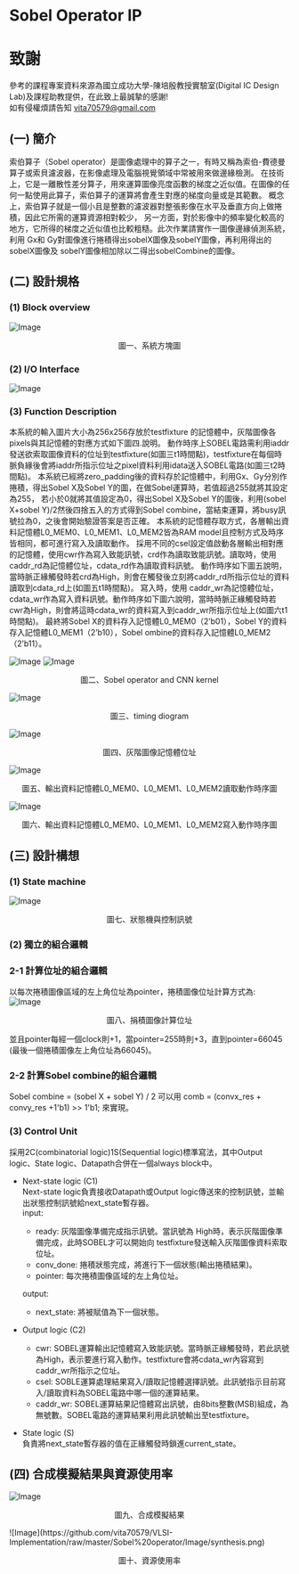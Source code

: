 # Sobel Operator IP
# 致謝
參考的課程專案資料來源為國立成功大學-陳培殷教授實驗室(Digital IC Design Lab)及課程助教提供，在此致上最誠摯的感謝!  
如有侵權煩請告知 vita70579@gmail.com

## (一) 簡介
索伯算子（Sobel operator）是圖像處理中的算子之一，有時又稱為索伯-費德曼算子或索貝濾波器，在影像處理及電腦視覺領域中常被用來做邊緣檢測。
  在技術上，它是一離散性差分算子，用來運算圖像亮度函數的梯度之近似值。在圖像的任何一點使用此算子，索伯算子的運算將會產生對應的梯度向量或是其範數。
  概念上，索伯算子就是一個小且是整數的濾波器對整張影像在水平及垂直方向上做捲積，因此它所需的運算資源相對較少，
  另一方面，對於影像中的頻率變化較高的地方，它所得的梯度之近似值也比較粗糙。此次作業請實作一圖像邊緣偵測系統，
  利用 Gx和 Gy對圖像進行捲積得出sobelX圖像及sobelY圖像，再利用得出的sobelX圖像及 sobelY圖像相加除以二得出sobelCombine的圖像。
  
## (二) 設計規格
### (1) Block overview
![Image](https://github.com/vita70579/VLSI-Implementation/raw/master/Sobel%20operator/Image/block_overview.png)  
<p align="center">圖一、系統方塊圖</p>

### (2) I/O Interface
![Image](https://github.com/vita70579/VLSI-Implementation/raw/master/Sobel%20operator/Image/IO.png)

### (3) Function Description
本系統的輸入圖片大小為256x256存放於testfixture 的記憶體中，灰階圖像各pixels與其記憶體的對應方式如下圖四.說明。
  動作時序上SOBEL電路需利用iaddr發送欲索取圖像資料的位址到testfixture(如圖三t1時間點)，testfixture在每個時脈負緣後會將iaddr所指示位址之pixel資料利用idata送入SOBEL電路(如圖三t2時間點)。
  本系統已經將zero_padding後的資料存於記憶體中，利用Gx、Gy分別作捲積，得出Sobel X及Sobel Y的圖，在做Sobel運算時，若值超過255就將其設定為255，
  若小於0就將其值設定為0，得出Sobel X及Sobel Y的圖後，利用(sobel X+sobel Y)/2然後四捨五入的方式得到Sobel combine，當結束運算，將busy訊號拉為0，之後會開始驗證答案是否正確。
  本系統的記憶體存取方式，各層輸出資料記憶體L0_MEM0、L0_MEM1、L0_MEM2皆為RAM model且控制方式及時序皆相同，都可進行寫入及讀取動作。
  採用不同的csel設定值啟動各層輸出相對應的記憶體，使用cwr作為寫入致能訊號，crd作為讀取致能訊號。讀取時，使用caddr_rd為記憶體位址，cdata_rd作為讀取資料訊號。
  動作時序如下圖五說明，當時脈正緣觸發時若crd為High，則會在觸發後立刻將caddr_rd所指示位址的資料讀取到cdata_rd上(如圖五t1時間點)。
  寫入時，使用 caddr_wr為記憶體位址，cdata_wr作為寫入資料訊號。動作時序如下圖六說明，當時時脈正緣觸發時若cwr為High，則會將這時cdata_wr的資料寫入到caddr_wr所指示位址上(如圖六t1時間點)。
  最終將Sobel X的資料存入記憶體L0_MEM0（2’b01），Sobel Y的資料存入記憶體L0_MEM1（2’b10），Sobel ombine的資料存入記憶體L0_MEM2（2’b11）。

![Image](https://github.com/vita70579/VLSI-Implementation/raw/master/Sobel%20operator/Image/sobel.png)
![Image](https://github.com/vita70579/VLSI-Implementation/raw/master/Sobel%20operator/Image/kernel.png)
<p align="center">圖二、Sobel operator and CNN kernel</p>

![Image](https://github.com/vita70579/VLSI-Implementation/raw/master/Sobel%20operator/Image/timing_diogram.png)
<p align="center">圖三、timing diogram</p>

![Image](https://github.com/vita70579/VLSI-Implementation/raw/master/Sobel%20operator/Image/memory.png)
<p align="center">圖四、灰階圖像記憶體位址</p>

![Image](https://github.com/vita70579/VLSI-Implementation/raw/master/Sobel%20operator/Image/read.png)
<p align="center">圖五、輸出資料記憶體L0_MEM0、L0_MEM1、L0_MEM2讀取動作時序圖</p>

![Image](https://github.com/vita70579/VLSI-Implementation/raw/master/Sobel%20operator/Image/write.png)
<p align="center">圖六、輸出資料記憶體L0_MEM0、L0_MEM1、L0_MEM2寫入動作時序圖</p>

## (三) 設計構想
### (1) State machine

![Image](https://github.com/vita70579/VLSI-Implementation/raw/master/Sobel%20operator/Image/state_machine.png)
<p align="center">圖七、狀態機與控制訊號</p>

### (2) 獨立的組合邏輯
### 2-1 計算位址的組合邏輯
以每次捲積圖像區域的左上角位址為pointer，捲積圖像位址計算方式為:  
![Image](https://github.com/vita70579/VLSI-Implementation/raw/master/Sobel%20operator/Image/addr.png)
<p align="center">圖八、捐積圖像計算位址</p>
並且pointer每經一個clock則+1，當pointer=255時則+3，直到pointer=66045 (最後一個捲積圖像左上角位址為66045)。

### 2-2 計算Sobel combine的組合邏輯
Sobel combine = (sobel X + sobel Y) / 2 可以用 comb = (convx_res + convy_res +1'b1) >> 1'b1; 來實現。

### (3) Control Unit
採用2C(combinatorial logic)1S(Sequential logic)標準寫法，其中Output logic、State logic、Datapath合併在一個always block中。
* Next-state logic (C1)  
  Next-state logic負責接收Datapath或Output logic傳送來的控制訊號，並輸出狀態控制訊號給next_state暫存器。  
  input:  
    - ready: 灰階圖像準備完成指示訊號。當訊號為 High時，表示灰階圖像準備完成，此時SOBEL才可以開始向 testfixture發送輸入灰階圖像資料索取位址。
    - conv_done: 捲積狀態完成，將進行下一個狀態(輸出捲積結果)。
    - pointer: 每次捲積圖像區域的左上角位址。
    
  output:
    - next_state: 將被賦值為下一個狀態。
* Output logic (C2)  
  - cwr: SOBEL運算輸出記憶體寫入致能訊號。當時脈正緣觸發時，若此訊號為High，表示要進行寫入動作。testfixture會將cdata_wr內容寫到caddr_wr所指示之位址。
  - csel: SOBLE運算處理結果寫入/讀取記憶體選擇訊號。此訊號指示目前寫入/讀取資料為SOBEL電路中哪一個的運算結果。
  - caddr_wr: SOBEL運算結果記憶體寫出訊號，由8bits整數(MSB)組成，為無號數。SOBEL電路的運算結果利用此訊號輸出至testfixture。
* State logic (S)  
  負責將next_state暫存器的值在正緣觸發時鎖進current_state。
  
## (四) 合成模擬結果與資源使用率
![Image](https://github.com/vita70579/VLSI-Implementation/raw/master/Sobel%20operator/Image/result.png)
<p align="center">圖九、合成模擬結果</p>
![Image](https://github.com/vita70579/VLSI-Implementation/raw/master/Sobel%20operator/Image/synthesis.png)
<p align="center">圖十、資源使用率</p>
